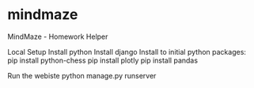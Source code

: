 
# mindmaze

MindMaze - Homework Helper

Local Setup
Install python
Install django
Install to initial python packages:
pip install python-chess
pip install plotly
pip install pandas

Run the webiste
python manage.py runserver

